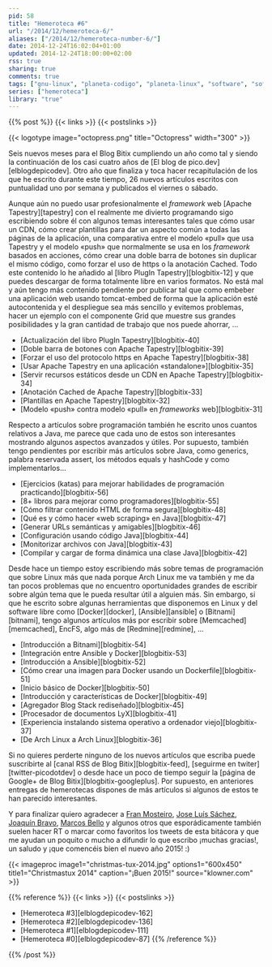 ```yaml
---
pid: 58
title: "Hemeroteca #6"
url: "/2014/12/hemeroteca-6/"
aliases: ["/2014/12/hemeroteca-number-6/"]
date: 2014-12-24T16:02:04+01:00
updated: 2014-12-24T18:00:00+02:00
rss: true
sharing: true
comments: true
tags: ["gnu-linux", "planeta-codigo", "planeta-linux", "software", "software-libre"]
series: ["hemeroteca"]
library: "true"
---
```


{{% post %}}
{{< links >}}
{{< postslinks >}}

{{< logotype image="octopress.png" title="Octopress" width="300" >}}

Seis nuevos meses para el Blog Bitix cumpliendo un año como tal y siendo la continuación de los casi cuatro años de [El blog de pico.dev][elblogdepicodev]. Otro año que finaliza y toca hacer recapitulación de los que he escrito durante este tiempo, 26 nuevos artículos escritos con puntualidad uno por semana y publicados el viernes o sábado.

Aunque aún no puedo usar profesionalmente el _framework_ web [Apache Tapestry][tapestry] con el realmente me divierto programando sigo escribiendo sobre él con algunos temas interesantes tales que cómo usar un CDN, cómo crear plantillas para dar un aspecto común a todas las páginas de la aplicación, una comparativa entre el modelo «pull» que usa Tapestry y el modelo «push» que normalmente se usa en los _framework_ basados en acciones, cómo crear una doble barra de botones sin duplicar el mismo código, como forzar el uso de https o la anotación Cached. Todo este contenido lo he añadido al [libro PlugIn Tapestry][blogbitix-12] y que puedes descargar de forma totalmente libre en varios formatos. No está mal y aún tengo más contenido pendiente por publicar tal que como embeber una aplicación web usando tomcat-embed de forma que la aplicación esté autocontenida y el despliegue sea más sencillo y evitemos problemas, hacer un ejemplo con el componente Grid que muestre sus grandes posibilidades y la gran cantidad de trabajo que nos puede ahorrar, ...

* [Actualización del libro PlugIn Tapestry][blogbitix-40]
* [Doble barra de botones con Apache Tapestry][blogbitix-39]
* [Forzar el uso del protocolo https en Apache Tapestry][blogbitix-38]
* [Usar Apache Tapestry en una aplicación «standalone»][blogbitix-35]
* [Servir recursos estáticos desde un CDN en Apache Tapestry][blogbitix-34]
* [Anotación Cached de Apache Tapestry][blogbitix-33]
* [Plantillas en Apache Tapestry][blogbitix-32]
* [Modelo «push» contra modelo «pull» en _frameworks_ web][blogbitix-31]

Respecto a artículos sobre programación también he escrito unos cuantos relativos a Java, me parece que cada uno de estos son interesantes mostrando algunos aspectos avanzados y útiles. Por supuesto, también tengo pendientes por escribir más artículos sobre Java, como generics, palabra reservada assert, los métodos equals y hashCode y como implementarlos...

* [Ejercicios (katas) para mejorar habilidades de programación practicando][blogbitix-56]
* [8+ libros para mejorar como programadores][blogbitix-55]
* [Cómo filtrar contenido HTML de forma segura][blogbitix-48]
* [Qué es y cómo hacer «web scraping» en Java][blogbitix-47]
* [Generar URLs semánticas y amigables][blogbitix-46]
* [Configuración usando código Java][blogbitix-44]
* [Monitorizar archivos con Java][blogbitix-43]
* [Compilar y cargar de forma dinámica una clase Java][blogbitix-42]

Desde hace un tiempo estoy escribiendo más sobre temas de programación que sobre Linux más que nada porque Arch Linux me va también y me da tan pocos problemas que no encuentro oportunidades grandes de escribir sobre algún tema que le pueda resultar útil a alguien más. Sin embargo, si que he escrito sobre algunas herramientas que disponemos en Linux y del software libre como [Docker][docker], [Ansible][ansible] o [Bitnami][bitnami], tengo algunos artículos más por escribir sobre [Memcached][memcached], EncFS, algo más de [Redmine][redmine], ...

* [Introducción a Bitnami][blogbitix-54]
* [Integración entre Ansible y Docker][blogbitix-53]
* [Introducción a Ansible][blogbitix-52]
* [Cómo crear una imagen para Docker usando un Dockerfile][blogbitix-51]
* [Inicio básico de Docker][blogbitix-50]
* [Introducción y características de Docker][blogbitix-49]
* [Agregador Blog Stack rediseñado][blogbitix-45]
* [Procesador de documentos LyX][blogbitix-41]
* [Experiencia instalando sistema operativo a ordenador viejo][blogbitix-37]
* [De Arch Linux a Arch Linux][blogbitix-36]

Si no quieres perderte ninguno de los nuevos artículos que escriba puede suscribirte al [canal RSS de Blog Bitix][blogbitix-feed], [seguirme en twiter][twitter-picodotdev] o desde hace un poco de tiempo seguir la [página de Google+ de Blog Bitix][blogbitix-googleplus]. Por supuesto, en anteriores entregas de hemerotecas dispones de más artículos si algunos de estos te han parecido interesantes.

Y para finalizar quiero agradecer a [Fran Mosteiro](https://twitter.com/fran_mosteiro), [Jose Luís Sáchez](https://twitter.com/josetesan), [Joaquín Bravo](https://twitter.com/jbravo), [Marcos Bello](https://twitter.com/mbmerayo) y algunos otros que esporádicamente también suelen hacer RT o marcar como favoritos los tweets de esta bitácora y que me ayudan un poquito o mucho a difundir lo que escribo ¡muchas gracias!, un saludo y ¡que comencéis bien el nuevo año 2015! :)

<div class="media">
    {{< imageproc
        image1="christmas-tux-2014.jpg" options1="600x450" title1="Christmastux 2014"
        caption="¡Buen 2015!" source="klowner.com" >}}
</div>

{{% reference %}}
{{< links >}}
{{< postslinks >}}
* [Hemeroteca #3][elblogdepicodev-162]
* [Hemeroteca #2][elblogdepicodev-136]
* [Hemeroteca #1][elblogdepicodev-111]
* [Hemeroteca #0][elblogdepicodev-87]
{{% /reference %}}

{{% /post %}}
